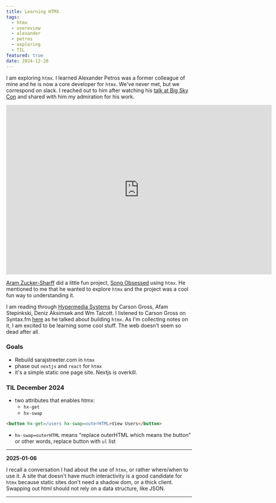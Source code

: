```yaml
---
title: Learning HTMX
tags:
  - htmx
  - overeview
  - alexander
  - petros
  - exploring
  - TIL
featured: true
date: 2024-12-28
---
```


I am exploring `htmx`. I learned Alexander Petros was a former colleague of mine and he is now a core developer for `htmx`. We've never met, but we correspond on slack. I reached out to him after watching his [talk at Big Sky Con](https://www.youtube.com/embed/inRB6ull5WQ?si=pRAHAF0hM5z3UZ1w) and shared with him my admiration for his work.

<iframe width="720" height="460" src="https://www.youtube.com/embed/inRB6ull5WQ?si=pRAHAF0hM5z3UZ1w" title="YouTube video player" frameborder="0" allow="accelerometer; autoplay; clipboard-write; encrypted-media; gyroscope; picture-in-picture; web-share" referrerpolicy="strict-origin-when-cross-origin" allowfullscreen></iframe>

[Aram Zucker-Sharff](https://aramzs.xyz/) did a little fun project, [Song Obsessed](https://songobsessed.com/) using `htmx`. He mentioned to me that he wanted to explore `htmx` and the project was a cool fun way to understanding it.

I am reading through [Hypermedia Systems](https://www.lulu.com/shop/deniz-ak%C5%9Fim%C5%9Fek-and-adam-stepinski-and-carson-gross/hypermedia-systems/ebook/product-jenyj66.html?page=1&pageSize=4) by Carson Gross, Afam Stepinkski, Deniz Aksimsek and Wm Talcott. I listened to Carson Gross on Syntax.fm [here](https://syntax.fm/show/734/htmx-web-apps-with-carson-gross) as he talked about building `htmx`. As I'm collecting notes on it, I am excited to be learning some cool stuff. The web doesn't seem so dead after all.

### Goals
- Rebuild sarajstreeter.com in `htmx`
- phase out `nextjs` and `react` for `htmx`
- it's a simple static one page site. Nextjs is overkill.

### TIL December 2024
- two attributes that enables htmx: 
	- `hx-get`
	- `hx-swap`
```html
<button hx-get=/users hx-swap=outerHTML>View Users</button>
```


- `hx-swap=outerHTML` means "replace outerHTML which means the button" or other words, replace button with `ul` list

----

**2025-01-06**

I recall a conversation I had about the use of `htmx`, or rather where/when to use it. A site that doesn't have much interactivity is a good candidate for `htmx` because static sites don't need a shadow dom, or a thick client. Swapping out html should not rely on a data structure, like JSON. 

----

